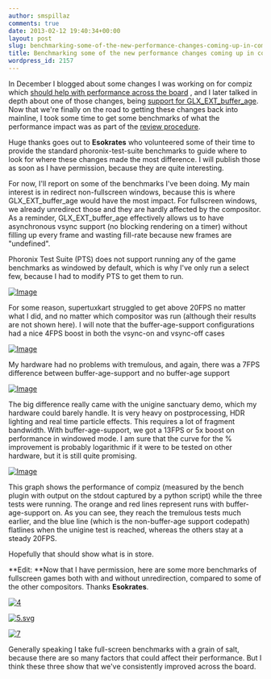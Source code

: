 ```yaml
---
author: smspillaz
comments: true
date: 2013-02-12 19:40:34+00:00
layout: post
slug: benchmarking-some-of-the-new-performance-changes-coming-up-in-compiz
title: Benchmarking some of the new performance changes coming up in compiz
wordpress_id: 2157
---
```


In December I blogged about some changes I was working on for compiz which [should help with performance across the board](http://smspillaz.wordpress.com/2012/12/13/experimental-ppa-with-performance-improvements/) , and I later talked in depth about one of those changes, being [support for GLX_EXT_buffer_age](http://smspillaz.wordpress.com/2012/12/23/new-old-buffers/). Now that we're finally on the road to getting these changes back into mainline, I took some time to get some benchmarks of what the performance impact was as part of the [review procedure](https://code.launchpad.net/~compiz-team/compiz/compiz.fix_1024304/+merge/147832).

Huge thanks goes out to **Esokrates** who volunteered some of their time to provide the standard phoronix-test-suite benchmarks to guide where to look for where these changes made the most difference. I will publish those as soon as I have permission, because they are quite interesting.

For now, I'll report on some of the benchmarks I've been doing. My main interest is in redirect non-fullscreen windows, because this is where GLX_EXT_buffer_age would have the most impact. For fullscreen windows, we already unredirect those and they are hardly affected by the compositor. As a reminder, GLX_EXT_buffer_age effectively allows us to have asynchronous vsync support (no blocking rendering on a timer) without filling up every frame and wasting fill-rate because new frames are "undefined".

Phoronix Test Suite (PTS) does not support running any of the game benchmarks as windowed by default, which is why I've only run a select few, because I had to modify PTS to get them to run.

[![Image](http://smspillaz.files.wordpress.com/2013/02/supertuxkart.png?w=487)](http://smspillaz.files.wordpress.com/2013/02/supertuxkart.png)

For some reason, supertuxkart struggled to get above 20FPS no matter what I did, and no matter which compositor was run (although their results are not shown here). I will note that the buffer-age-support configurations had a nice 4FPS boost in both the vsync-on and vsync-off cases

[![Image](http://smspillaz.files.wordpress.com/2013/02/tremulous.png?w=487)](http://smspillaz.files.wordpress.com/2013/02/tremulous.png)

My hardware had no problems with tremulous, and again, there was a 7FPS difference between buffer-age-support and no buffer-age support

[![Image](http://smspillaz.files.wordpress.com/2013/02/unigine.png?w=487)](http://smspillaz.files.wordpress.com/2013/02/unigine.png)

The big difference really came with the unigine sanctuary demo, which my hardware could barely handle. It is very heavy on postprocessing, HDR lighting and real time particle effects. This requires a lot of fragment bandwidth. With buffer-age-support, we got a 13FPS or 5x boost on performance in windowed mode. I am sure that the curve for the % improvement is probably logarithmic if it were to be tested on other hardware, but it is still quite promising.

[![Image](http://smspillaz.files.wordpress.com/2013/02/compiz-perf-graph.png?w=487)](http://smspillaz.files.wordpress.com/2013/02/compiz-perf-graph.png)

This graph shows the performance of compiz (measured by the bench plugin with output on the stdout captured by a python script) while the three tests were running. The orange and red lines represent runs with buffer-age-support on. As you can see, they reach the tremulous tests much earlier, and the blue line (which is the non-buffer-age support codepath) flatlines when the unigine test is reached, whereas the others stay at a steady 20FPS.

Hopefully that should show what is in store.

**Edit: **Now that I have permission, here are some more benchmarks of fullscreen games both with and without unredirection, compared to some of the other compositors. Thanks **Esokrates**.

[![4](http://smspillaz.files.wordpress.com/2013/02/4.png)](http://smspillaz.files.wordpress.com/2013/02/4.png)



[![5.svg](http://smspillaz.files.wordpress.com/2013/02/5-svg.png)](http://smspillaz.files.wordpress.com/2013/02/5-svg.png)

[![7](http://smspillaz.files.wordpress.com/2013/02/7.png)](http://smspillaz.files.wordpress.com/2013/02/7.png)



Generally speaking I take full-screen benchmarks with a grain of salt, because there are so many factors that could affect their performance. But I think these three show that we've consistently improved across the board.
